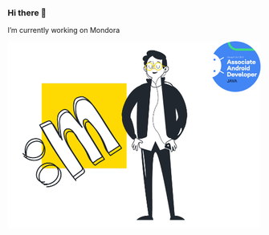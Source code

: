 ### Hi there 👋

I’m currently working on Mondora

![Mondora](https://github.com/bazrafkan/myImage/blob/master/github_photo.png) 
  


<!--
**bazrafkan/bazrafkan** is a ✨ _special_ ✨ repository because its `README.md` (this file) appears on your GitHub profile.

Here are some ideas to get you started:


- 🌱 I’m currently learning ...
- 👯 I’m looking to collaborate on ...
- 🤔 I’m looking for help with ...
- 💬 Ask me about ...
- 📫 How to reach me: ...
- 😄 Pronouns: ...
- ⚡ Fun fact: ...
-->
